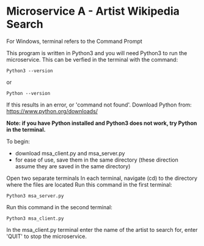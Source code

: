 # Microservice A - Artist Wikipedia Search

For Windows, terminal refers to the Command Prompt

This program is written in Python3 and you will need Python3 to run the microservice.
This can be verfied in the terminal with the command:
```
Python3 --version
```
or 
```
Python --version
```
If this results in an error, or 'command not found'. Download Python from:
https://www.python.org/downloads/


<b>Note: if you have Python installed and Python3 does not work, try Python in the terminal.</b>

To begin:
- download msa_client.py and msa_server.py
- for ease of use, save them in the same directory (these direction assume they are saved in the same directory)

Open two separate terminals
In each terminal, navigate (cd) to the directory where the files are located
Run this command in the first terminal:
```
Python3 msa_server.py
```

Run this command in the second terminal:

```
Python3 msa_client.py
```

In the msa_client.py terminal enter the name of the artist to search for, enter 'QUIT' to stop the microservice.

